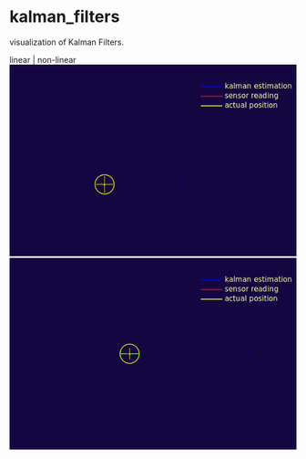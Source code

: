 # kalman_filters
visualization of Kalman Filters.

linear | non-linear
![kjdfliuse](kalman(linear).gif) ![non linear kalman](kalman(non-linear).gif)
